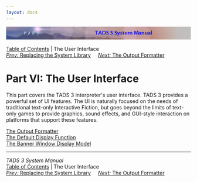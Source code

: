 ```yaml
---
layout: docs
---
```

<div class="topbar">

<img src="topbar.jpg" data-border="0" />

</div>

<div class="nav">

<a href="toc.html" class="nav">Table of Contents</a> \| The User
Interface  
<span class="navnp"><a href="nodef.html" class="nav"><em>Prev:</em> Replacing the System
Library</a>    
<a href="fmt.html" class="nav"><em>Next:</em> The Output Formatter</a>
    </span>

</div>



# Part VI: The User Interface

This part covers the TADS 3 interpreter's user interface. TADS 3
provides a powerful set of UI features. The UI is naturally focused on
the needs of traditional text-only Interactive Fiction, but goes beyond
the limits of text-only games to provide graphics, sound effects, and
GUI-style interaction on platforms that support these features.

<div class="sectoc">

[The Output Formatter](fmt.html)  
[The Default Display Function](dispfn.html)  
[The Banner Window Display Model](banners.html)  



</div>

------------------------------------------------------------------------

<div class="navb">

*TADS 3 System Manual*  
<a href="toc.html" class="nav">Table of Contents</a> \| The User
Interface  
<span class="navnp"><a href="nodef.html" class="nav"><em>Prev:</em> Replacing the System
Library</a>    
<a href="fmt.html" class="nav"><em>Next:</em> The Output Formatter</a>
    </span>

</div>
